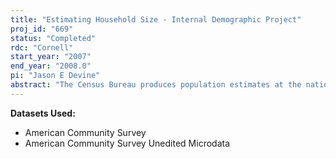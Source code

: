 ```yaml
---
title: "Estimating Household Size - Internal Demographic Project"
proj_id: "669"
status: "Completed"
rdc: "Cornell"
start_year: "2007"
end_year: "2008.0"
pi: "Jason E Devine"
abstract: "The Census Bureau produces population estimates at the national, state, county, and sub-county levels and housing unit estimates at the state and county levels. The estimates are used to distribute federal funds, by state and local governments, and as controls for Census Bureau and other surveys. As part of an effort to develop county-level housing unit-based population estimates, the Census Bureau is undertaking a series of research projects. These research projects are being coordinated by members of Population Division as part of the Housing Unit-Based Estimates Research Team (HUBERT). This research will provide input into the overall HUBERT research project that will be used by the Census Bureau to make decisions about the methodology that will be used to produce an experimental series of housing unit-based population estimates."
---
```


**Datasets Used:**

  - American Community Survey 
  - American Community Survey Unedited Microdata 

